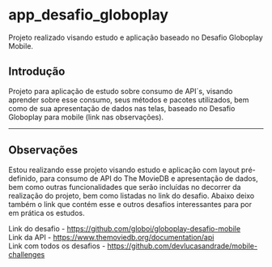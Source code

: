 # app_desafio_globoplay

Projeto realizado visando estudo e aplicação baseado no Desafio Globoplay Mobile.


<!-- * [Introdução](#introdução) -->
<!-- * [Screenshots](#screenshots) -->
<!-- * [Observações](#observações) -->
<!-- * [Executando](#executando) -->
<!-- * [Contribua](#contribua) -->

## Introdução

Projeto para aplicação de estudo sobre consumo de API´s, visando aprender sobre esse consumo, seus métodos e pacotes utilizados, bem como de sua apresentação de dados nas telas, baseado no Desafio Globoplay para mobile (link nas observações).
<hr>


<!-- ## Screenshots
<p float="left">
  <img alt="Home Page" src="/screenshots/app_consumo_api.png" width="200" />
  <img alt="Lista de Todos" src="/screenshots/jsonplaceholdernew.png" width="200" />
  <img alt="Lista de Todos" src="/screenshots/openweathernew.png" width="200" />
  <img alt="Lista de Todos" src="/screenshots/studioghiblipage.png" width="200" />
  <img alt="Lista de Todos" src="/screenshots/studioghiblidetail.png" width="200" />
</p>
<hr> -->


## Observações

Estou realizando esse projeto visando estudo e aplicação com layout pré-definido, para consumo de API do The MovieDB e apresentação de dados, bem como outras funcionalidades que serão incluídas no decorrer da realização do projeto, bem como listadas no link do desafio.
Abaixo deixo também o link que contém esse e outros desafios interessantes para por em prática os estudos.

Link do desafio - https://github.com/globoi/globoplay-desafio-mobile<br>
Link da API - https://www.themoviedb.org/documentation/api<br>
Link com todos os desafios - https://github.com/devlucasandrade/mobile-challenges
